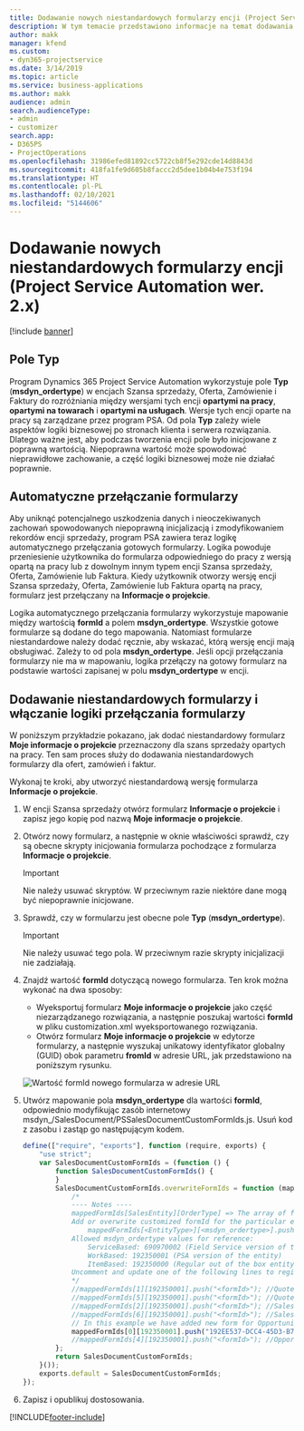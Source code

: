 ```yaml
---
title: Dodawanie nowych niestandardowych formularzy encji (Project Service Automation wer. 2.x)
description: W tym temacie przedstawiono informacje na temat dodawania niestandardowych formularzy encji szans sprzedaży, ofert, zamówień lub faktur w programie Dynamics 365 Project Service Automation w wersji 2.x.
author: makk
manager: kfend
ms.custom:
- dyn365-projectservice
ms.date: 3/14/2019
ms.topic: article
ms.service: business-applications
ms.author: makk
audience: admin
search.audienceType:
- admin
- customizer
search.app:
- D365PS
- ProjectOperations
ms.openlocfilehash: 31986efed81892cc5722cb8f5e292cde14d8843d
ms.sourcegitcommit: 418fa1fe9d605b8faccc2d5dee1b04b4e753f194
ms.translationtype: HT
ms.contentlocale: pl-PL
ms.lasthandoff: 02/10/2021
ms.locfileid: "5144606"
---
```

# <a name="add-new-custom-entity-forms-project-service-automation-2x"></a>Dodawanie nowych niestandardowych formularzy encji (Project Service Automation wer. 2.x)

[!include [banner](../../includes/psa-now-project-operations.md)]

## <a name="type-field"></a>Pole Typ 

Program Dynamics 365 Project Service Automation wykorzystuje pole **Typ** (**msdyn\_ordertype**) w encjach Szansa sprzedaży, Oferta, Zamówienie i Faktury do rozróżniania między wersjami tych encji **opartymi na pracy**, **opartymi na towarach** i **opartymi na usługach**. Wersje tych encji oparte na pracy są zarządzane przez program PSA. Od pola **Typ** zależy wiele aspektów logiki biznesowej po stronach klienta i serwera rozwiązania. Dlatego ważne jest, aby podczas tworzenia encji pole było inicjowane z poprawną wartością. Niepoprawna wartość może spowodować nieprawidłowe zachowanie, a część logiki biznesowej może nie działać poprawnie.

## <a name="automatic-form-switching"></a>Automatyczne przełączanie formularzy

Aby uniknąć potencjalnego uszkodzenia danych i nieoczekiwanych zachowań spowodowanych niepoprawną inicjalizacją i zmodyfikowaniem rekordów encji sprzedaży, program PSA zawiera teraz logikę automatycznego przełączania gotowych formularzy. Logika powoduje przeniesienie użytkownika do formularza odpowiedniego do pracy z wersją opartą na pracy lub z dowolnym innym typem encji Szansa sprzedaży, Oferta, Zamówienie lub Faktura. Kiedy użytkownik otworzy wersję encji Szansa sprzedaży, Oferta, Zamówienie lub Faktura opartą na pracy, formularz jest przełączany na **Informacje o projekcie**.

Logika automatycznego przełączania formularzy wykorzystuje mapowanie między wartością **formId** a polem **msdyn\_ordertype**. Wszystkie gotowe formularze są dodane do tego mapowania. Natomiast formularze niestandardowe należy dodać ręcznie, aby wskazać, którą wersję encji mają obsługiwać. Zależy to od pola **msdyn\_ordertype**. Jeśli opcji przełączania formularzy nie ma w mapowaniu, logika przełączy na gotowy formularz na podstawie wartości zapisanej w polu **msdyn\_ordertype** w encji.

## <a name="add-custom-forms-and-turn-on-the-form-switching-logic"></a>Dodawanie niestandardowych formularzy i włączanie logiki przełączania formularzy

W poniższym przykładzie pokazano, jak dodać niestandardowy formularz **Moje informacje o projekcie** przeznaczony dla szans sprzedaży opartych na pracy. Ten sam proces służy do dodawania niestandardowych formularzy dla ofert, zamówień i faktur.

Wykonaj te kroki, aby utworzyć niestandardową wersję formularza **Informacje o projekcie**.

1. W encji Szansa sprzedaży otwórz formularz **Informacje o projekcie** i zapisz jego kopię pod nazwą **Moje informacje o projekcie**.
2. Otwórz nowy formularz, a następnie w oknie właściwości sprawdź, czy są obecne skrypty inicjowania formularza pochodzące z formularza **Informacje o projekcie**. 

    > [!IMPORTANT]
    > Nie należy usuwać skryptów. W przeciwnym razie niektóre dane mogą być niepoprawnie inicjowane.

3. Sprawdź, czy w formularzu jest obecne pole **Typ** (**msdyn\_ordertype**). 

    > [!IMPORTANT]
    > Nie należy usuwać tego pola. W przeciwnym razie skrypty inicjalizacji nie zadziałają.

4. Znajdź wartość **formId** dotyczącą nowego formularza. Ten krok można wykonać na dwa sposoby:

    - Wyeksportuj formularz **Moje informacje o projekcie** jako część niezarządzanego rozwiązania, a następnie poszukaj wartości **formId** w pliku customization.xml wyeksportowanego rozwiązania.
    - Otwórz formularz **Moje informacje o projekcie** w edytorze formularzy, a następnie wyszukaj unikatowy identyfikator globalny (GUID) obok parametru **fromId** w adresie URL, jak przedstawiono na poniższym rysunku.

    ![Wartość formId nowego formularza w adresie URL](media/how-to-add-custom-forms-in-v2.0.png)

5. Utwórz mapowanie pola **msdyn\_ordertype** dla wartości **formId**, odpowiednio modyfikując zasób internetowy msdyn\_/SalesDocument/PSSalesDocumentCustomFormIds.js. Usuń kod z zasobu i zastąp go następującym kodem.

    ```javascript
    define(["require", "exports"], function (require, exports) {
        "use strict";
        var SalesDocumentCustomFormIds = (function () {
            function SalesDocumentCustomFormIds() {
            }
            SalesDocumentCustomFormIds.overwriteFormIds = function (mappedFormIds) {
                /*
                ---- Notes ----
                mappedFormIds[SalesEntity][OrderType] => The array of forms IDs that support particular entity and order type
                Add or overwrite customized formId for the particular entity and order type by calling:
                    mappedFormIds[<EntityType>][<msdyn_ordertype>].push("<formId>");
                Allowed msdyn_ordertype values for reference:
                    ServiceBased: 690970002 (Field Service version of the entity)
                    WorkBased: 192350001 (PSA version of the entity)
                    ItemBased: 192350000 (Regular out of the box entity)
                Uncomment and update one of the following lines to register custom PSA form for required entity:
                */      
                //mappedFormIds[1][192350001].push("<formId>"); //Quote
                //mappedFormIds[5][192350001].push("<formId>"); //Quote Line
                //mappedFormIds[2][192350001].push("<formId>"); //Sales Order
                //mappedFormIds[6][192350001].push("<formId>"); //Sales Order Line
                // In this example we have added new form for Opportunity
                mappedFormIds[0][192350001].push("192EE537-DCC4-45D3-B7AF-EA694B9113D2"); //Opportunity
                //mappedFormIds[4][192350001].push("<formId>"); //Opportunity Line
            };
            return SalesDocumentCustomFormIds;
        }());
        exports.default = SalesDocumentCustomFormIds;
    });
    ```

6. Zapisz i opublikuj dostosowania.


[!INCLUDE[footer-include](../../includes/footer-banner.md)]
